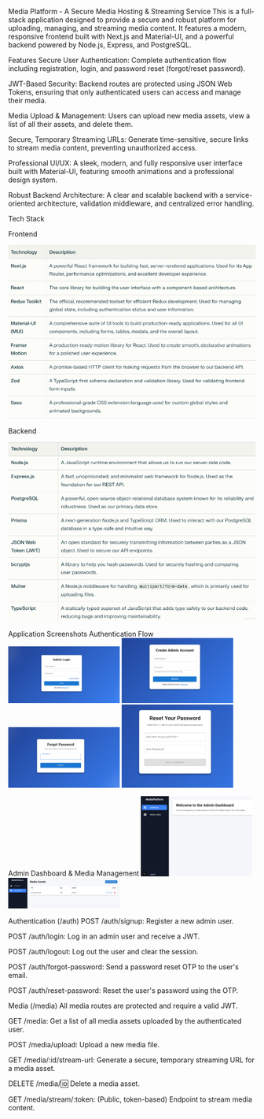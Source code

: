 Media Platform - A Secure Media Hosting & Streaming Service
This is a full-stack application designed to provide a secure and robust platform for uploading, managing, and streaming media content. It features a modern, responsive frontend built with Next.js and Material-UI, and a powerful backend powered by Node.js, Express, and PostgreSQL.

Features
Secure User Authentication: Complete authentication flow including registration, login, and password reset (forgot/reset password).

JWT-Based Security: Backend routes are protected using JSON Web Tokens, ensuring that only authenticated users can access and manage their media.

Media Upload & Management: Users can upload new media assets, view a list of all their assets, and delete them.

Secure, Temporary Streaming URLs: Generate time-sensitive, secure links to stream media content, preventing unauthorized access.

Professional UI/UX: A sleek, modern, and fully responsive user interface built with Material-UI, featuring smooth animations and a professional design system.

Robust Backend Architecture: A clear and scalable backend with a service-oriented architecture, validation middleware, and centralized error handling.

Tech Stack

Frontend

![alt text](image-1.png)

Backend

![alt text](image-2.png)

Application Screenshots
Authentication Flow
<img src="image.png" alt="Login Page" width="45%"> <img src="image3.png" alt="Register Page" width="45%">
<img src="image1.png" alt="Forgot Password Page" width="45%"> <img src="image2.png" alt="Reset Password Page" width="45%">

Admin Dashboard & Media Management
<img src="image4.png" alt="Admin Dashboard" width="45%"> <img src="image5.png" alt="Media Assets Management" width="45%">

Authentication (/auth)
POST /auth/signup: Register a new admin user.

POST /auth/login: Log in an admin user and receive a JWT.

POST /auth/logout: Log out the user and clear the session.

POST /auth/forgot-password: Send a password reset OTP to the user's email.

POST /auth/reset-password: Reset the user's password using the OTP.

Media (/media)
All media routes are protected and require a valid JWT.

GET /media: Get a list of all media assets uploaded by the authenticated user.

POST /media/upload: Upload a new media file.

GET /media/:id/stream-url: Generate a secure, temporary streaming URL for a media asset.

DELETE /media/:id: Delete a media asset.

GET /media/stream/:token: (Public, token-based) Endpoint to stream media content.
